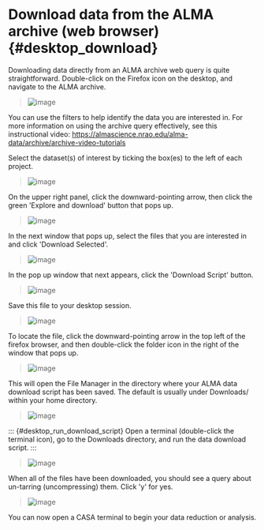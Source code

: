 # Download data from the ALMA archive (web browser) {#desktop_download}

Downloading data directly from an ALMA archive web query is quite
straightforward. Double-click on the Firefox icon on the desktop, and
navigate to the ALMA archive.

> ![image](images/archive/1_firefox_browse_archive.png)

You can use the filters to help identify the data you are interested in.
For more information on using the archive query effectively, see this
instructional video:
<https://almascience.nrao.edu/alma-data/archive/archive-video-tutorials>

Select the dataset(s) of interest by ticking the box(es) to the left of
each project.

> ![image](images/archive/2_select_data.png)

On the upper right panel, click the downward-pointing arrow, then click
the green \'Explore and download\' button that pops up.

> ![image](images/archive/3_download_data1.png)

In the next window that pops up, select the files that you are
interested in and click \'Download Selected\'.

> ![image](images/archive/4_download_data2.png)

In the pop up window that next appears, click the \'Download Script\'
button.

> ![image](images/archive/5_download_data3.png)

Save this file to your desktop session.

> ![image](images/archive/6_download_data4.png)

To locate the file, click the downward-pointing arrow in the top left of
the firefox browser, and then double-click the folder icon in the right
of the window that pops up.

> ![image](images/archive/7_download_data5.png)

This will open the File Manager in the directory where your ALMA data
download script has been saved. The default is usually under Downloads/
within your home directory.

> ![image](images/archive/8_download_data6.png)

::: {#desktop_run_download_script}
Open a terminal (double-click the terminal icon), go to the Downloads
directory, and run the data download script.
:::

> ![image](images/archive/9_download_data7.png)

When all of the files have been downloaded, you should see a query about
un-tarring (uncompressing) them. Click \'y\' for yes.

> ![image](images/archive/10_download_data8.png)

You can now open a CASA terminal to begin your data reduction or
analysis.
